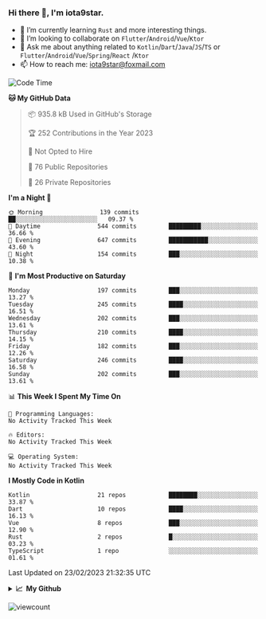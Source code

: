 ### Hi there 👋, I'm iota9star.

- 🌱 I’m currently learning `Rust` and more interesting things.
- 👯 I’m looking to collaborate on `Flutter`/`Android`/`Vue`/`Ktor`
- 💬 Ask me about anything related to `Kotlin`/`Dart`/`Java`/`JS`/`TS` or `Flutter`/`Android`/`Vue`/`Spring`/`React`
  /`Ktor`
- 📫 How to reach me: [iota9star@foxmail.com](iota9star@foxmail.com)



<!--START_SECTION:waka-->
![Code Time](http://img.shields.io/badge/Code%20Time-3%2C090%20hrs%2054%20mins-blue)

**🐱 My GitHub Data** 

> 📦 935.8 kB Used in GitHub's Storage 
 > 
> 🏆 252 Contributions in the Year 2023
 > 
> 🚫 Not Opted to Hire
 > 
> 📜 76 Public Repositories 
 > 
> 🔑 26 Private Repositories 
 > 
**I'm a Night 🦉** 

```text
🌞 Morning                139 commits         ██░░░░░░░░░░░░░░░░░░░░░░░   09.37 % 
🌆 Daytime                544 commits         █████████░░░░░░░░░░░░░░░░   36.66 % 
🌃 Evening                647 commits         ███████████░░░░░░░░░░░░░░   43.60 % 
🌙 Night                  154 commits         ███░░░░░░░░░░░░░░░░░░░░░░   10.38 % 
```
📅 **I'm Most Productive on Saturday** 

```text
Monday                   197 commits         ███░░░░░░░░░░░░░░░░░░░░░░   13.27 % 
Tuesday                  245 commits         ████░░░░░░░░░░░░░░░░░░░░░   16.51 % 
Wednesday                202 commits         ███░░░░░░░░░░░░░░░░░░░░░░   13.61 % 
Thursday                 210 commits         ████░░░░░░░░░░░░░░░░░░░░░   14.15 % 
Friday                   182 commits         ███░░░░░░░░░░░░░░░░░░░░░░   12.26 % 
Saturday                 246 commits         ████░░░░░░░░░░░░░░░░░░░░░   16.58 % 
Sunday                   202 commits         ███░░░░░░░░░░░░░░░░░░░░░░   13.61 % 
```


📊 **This Week I Spent My Time On** 

```text
💬 Programming Languages: 
No Activity Tracked This Week

🔥 Editors: 
No Activity Tracked This Week

💻 Operating System: 
No Activity Tracked This Week
```

**I Mostly Code in Kotlin** 

```text
Kotlin                   21 repos            ████████░░░░░░░░░░░░░░░░░   33.87 % 
Dart                     10 repos            ████░░░░░░░░░░░░░░░░░░░░░   16.13 % 
Vue                      8 repos             ███░░░░░░░░░░░░░░░░░░░░░░   12.90 % 
Rust                     2 repos             █░░░░░░░░░░░░░░░░░░░░░░░░   03.23 % 
TypeScript               1 repo              ░░░░░░░░░░░░░░░░░░░░░░░░░   01.61 % 
```




 Last Updated on 23/02/2023 21:32:35 UTC
<!--END_SECTION:waka-->

<details>
  <summary><b>📈&nbsp;&nbsp;My Github</b></summary>
  <br>
  <img src='https://github-profile-trophy.vercel.app/?username=iota9star'>
  <img src='https://bad-apple-github-readme.vercel.app/api?show_bg=1&username=iota9star&hide_title=true'>
  <img src='http://cr-skills-chart-widget.azurewebsites.net/api/api?username=iota9star'>
</details>


![viewcount](https://count.getloli.com/get/@iota9star?theme=rule34)
